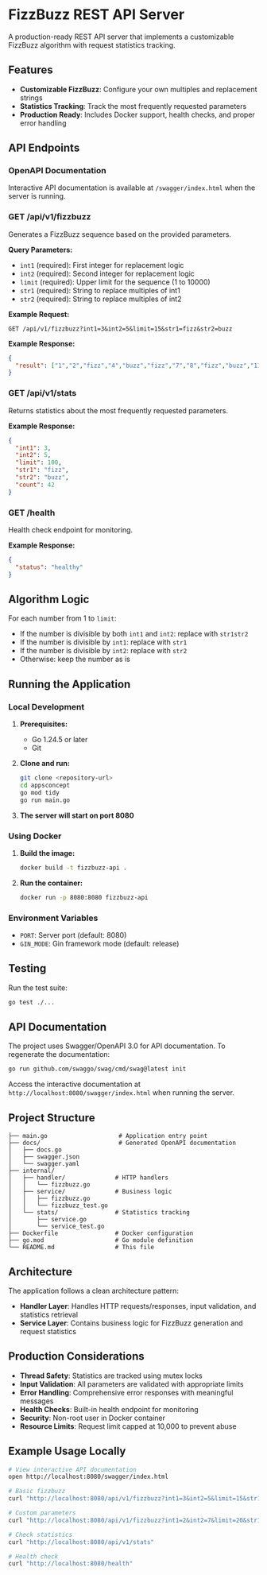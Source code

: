 # FizzBuzz REST API Server

A production-ready REST API server that implements a customizable FizzBuzz algorithm with request statistics tracking.

## Features

- **Customizable FizzBuzz**: Configure your own multiples and replacement strings
- **Statistics Tracking**: Track the most frequently requested parameters
- **Production Ready**: Includes Docker support, health checks, and proper error handling

## API Endpoints

### OpenAPI Documentation

Interactive API documentation is available at `/swagger/index.html` when the server is running.

### GET /api/v1/fizzbuzz

Generates a FizzBuzz sequence based on the provided parameters.

**Query Parameters:**
- `int1` (required): First integer for replacement logic
- `int2` (required): Second integer for replacement logic  
- `limit` (required): Upper limit for the sequence (1 to 10000)
- `str1` (required): String to replace multiples of int1
- `str2` (required): String to replace multiples of int2

**Example Request:**
```
GET /api/v1/fizzbuzz?int1=3&int2=5&limit=15&str1=fizz&str2=buzz
```

**Example Response:**
```json
{
  "result": ["1","2","fizz","4","buzz","fizz","7","8","fizz","buzz","11","fizz","13","14","fizzbuzz"]
}
```

### GET /api/v1/stats

Returns statistics about the most frequently requested parameters.

**Example Response:**
```json
{
  "int1": 3,
  "int2": 5,
  "limit": 100,
  "str1": "fizz",
  "str2": "buzz",
  "count": 42
}
```

### GET /health

Health check endpoint for monitoring.

**Example Response:**
```json
{
  "status": "healthy"
}
```

## Algorithm Logic

For each number from 1 to `limit`:
- If the number is divisible by both `int1` and `int2`: replace with `str1str2`
- If the number is divisible by `int1`: replace with `str1`
- If the number is divisible by `int2`: replace with `str2`
- Otherwise: keep the number as is

## Running the Application

### Local Development

1. **Prerequisites:**
   - Go 1.24.5 or later
   - Git

2. **Clone and run:**
   ```bash
   git clone <repository-url>
   cd appsconcept
   go mod tidy
   go run main.go
   ```

3. **The server will start on port 8080**

### Using Docker

1. **Build the image:**
   ```bash
   docker build -t fizzbuzz-api .
   ```

2. **Run the container:**
   ```bash
   docker run -p 8080:8080 fizzbuzz-api
   ```

### Environment Variables

- `PORT`: Server port (default: 8080)
- `GIN_MODE`: Gin framework mode (default: release)

## Testing

Run the test suite:
```bash
go test ./...
```

## API Documentation

The project uses Swagger/OpenAPI 3.0 for API documentation. To regenerate the documentation:

```bash
go run github.com/swaggo/swag/cmd/swag@latest init
```

Access the interactive documentation at `http://localhost:8080/swagger/index.html` when running the server.

## Project Structure

```
├── main.go                    # Application entry point
├── docs/                      # Generated OpenAPI documentation
│   ├── docs.go
│   ├── swagger.json
│   └── swagger.yaml
├── internal/
│   ├── handler/              # HTTP handlers
│   │   └── fizzbuzz.go
│   ├── service/              # Business logic
│   │   ├── fizzbuzz.go
│   │   └── fizzbuzz_test.go
│   └── stats/                # Statistics tracking
│       ├── service.go
│       └── service_test.go
├── Dockerfile                # Docker configuration
├── go.mod                    # Go module definition
└── README.md                 # This file
```

## Architecture

The application follows a clean architecture pattern:

- **Handler Layer**: Handles HTTP requests/responses, input validation, and statistics retrieval
- **Service Layer**: Contains business logic for FizzBuzz generation and request statistics

## Production Considerations

- **Thread Safety**: Statistics are tracked using mutex locks
- **Input Validation**: All parameters are validated with appropriate limits
- **Error Handling**: Comprehensive error responses with meaningful messages
- **Health Checks**: Built-in health endpoint for monitoring
- **Security**: Non-root user in Docker container
- **Resource Limits**: Request limit capped at 10,000 to prevent abuse

## Example Usage Locally

```bash
# View interactive API documentation
open http://localhost:8080/swagger/index.html

# Basic fizzbuzz
curl "http://localhost:8080/api/v1/fizzbuzz?int1=3&int2=5&limit=15&str1=fizz&str2=buzz"

# Custom parameters
curl "http://localhost:8080/api/v1/fizzbuzz?int1=2&int2=7&limit=20&str1=foo&str2=bar"

# Check statistics
curl "http://localhost:8080/api/v1/stats"

# Health check
curl "http://localhost:8080/health"
```
